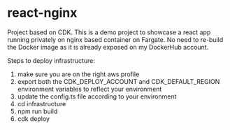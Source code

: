 # react-nginx

Project based on CDK.
This is a demo project to showcase a react app running privately on nginx based container on Fargate. No need to re-build the Docker image as it is already exposed on my DockerHub account.

Steps to deploy infrastructure:

1) make sure you are on the right aws profile
2) export both the CDK_DEPLOY_ACCOUNT and CDK_DEFAULT_REGION environment variables to reflect your environment
3) update the config.ts file according to your environment
3) cd infrastructure
4) npm run build
5) cdk deploy
